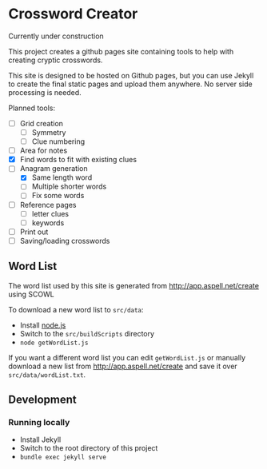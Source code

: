 # Crossword Creator

Currently under construction

This project creates a github pages site containing tools to help with creating cryptic crosswords.

This site is designed to be hosted on Github pages, but you can use Jekyll to create the final static pages and upload them anywhere. No server side processing is needed.

Planned tools:
* [ ] Grid creation
  * [ ] Symmetry
  * [ ] Clue numbering
* [ ] Area for notes
* [x] Find words to fit with existing clues
* [ ] Anagram generation
  * [x] Same length word
  * [ ] Multiple shorter words
  * [ ] Fix some words
* [ ] Reference pages
  * [ ] letter clues
  * [ ] keywords
* [ ] Print out
* [ ] Saving/loading crosswords

## Word List

The word list used by this site is generated from http://app.aspell.net/create using SCOWL

To download a new word list to `src/data`:
* Install [node.js](https://nodejs.org/en/)
* Switch to the `src/buildScripts` directory
* `node getWordList.js`

If you want a different word list you can edit `getWordList.js` or manually download a new list from http://app.aspell.net/create and save it over `src/data/wordList.txt`.

## Development

### Running locally

* Install Jekyll
* Switch to the root directory of this project
* `bundle exec jekyll serve`
